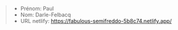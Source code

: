 > - Prénom: Paul
> - Nom: Darle-Felbacq
> - URL netlify: https://fabulous-semifreddo-5b8c74.netlify.app/